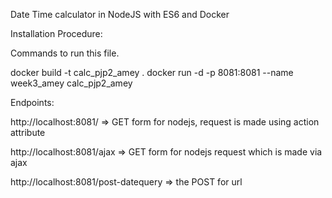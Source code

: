 Date Time calculator in NodeJS with ES6 and Docker


Installation Procedure:

Commands to run this file.

docker build -t calc_pjp2_amey .
docker run -d -p 8081:8081 --name week3_amey calc_pjp2_amey


Endpoints:

http://localhost:8081/ => GET form for nodejs, request is made using action attribute

http://localhost:8081/ajax => GET form for nodejs request which is made via ajax

http://localhost:8081/post-datequery => the POST for url